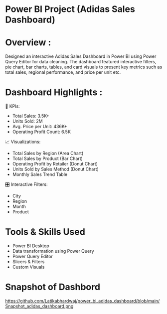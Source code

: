 # Power BI Project (Adidas Sales Dashboard)

# Overview :
Designed an interactive Adidas Sales Dashboard in Power BI using Power Query Editor for data cleaning. The dashboard featured interactive filters, pie chart, bar charts, tables, and card visuals to present key metrics such as total sales, regional performance, and price per unit etc.

# Dashboard Highlights :
📌 KPIs:
* Total Sales: 3.5K+
* Units Sold: 2M
* Avg. Price per Unit: 436K+
* Operating Profit Count: 6.5K

📈 Visualizations:
* Total Sales by Region (Area Chart)
* Total Sales by Product (Bar Chart)
* Operating Profit by Retailer (Donut Chart)
* Units Sold by Sales Method (Donut Chart)
* Monthly Sales Trend Table

🎛️ Interactive Filters:
* City
* Region
* Month
* Product

# Tools & Skills Used
* Power BI Desktop
* Data transformation using Power Query
* Power Query Editor 
* Slicers & Filters
* Custom Visuals

# Snapshot of Dashbord
https://github.com/Latikabhardwaj/power_bi_adidas_dashboard/blob/main/Snapshot_adidas_dashboard.png







